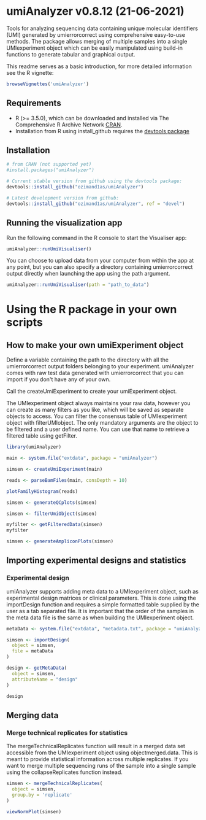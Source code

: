 
# umiAnalyzer v0.8.12 (21-06-2021)

Tools for analyzing sequencing data containing unique molecular identifiers (UMI) generated by umierrorcorrect using comprehensive easy-to-use methods. The package allows merging of multiple samples into a single UMIexperiment object which can be easily manipulated using build-in functions to generate tabular and graphical output.

This readme serves as a basic introduction, for more detailed information see the R vignette:
```r
browseVignettes('umiAnalyzer')
```

Requirements
------------

- R (>= 3.5.0), which can be downloaded and installed via The Comprehensive R Archive Network [CRAN](https://cran.r-project.org/).
- Installation from R using install_github requires the [devtools package](https://www.r-project.org/nosvn/pandoc/devtools.html)

Installation 
------------

```r
# from CRAN (not supported yet)
#install.packages("umiAnalyzer")

# Current stable version from github using the devtools package:
devtools::install_github("ozimand1as/umiAnalyzer")

# Latest development version from github:
devtools::install_github("ozimand1as/umiAnalyzer", ref = "devel")
```

Running the visualization app
------------

Run the following command in the R console to start the Visualiser app:

```r
umiAnalyzer::runUmiVisualiser()
```

You can choose to upload data from your computer from within the app at any point,
but you can also specify a directory containing umierrorcorrect output directly
when launching the app using the path argument.

```r
umiAnalyzer::runUmiVisualiser(path = "path_to_data")
```

# Using the R package in your own scripts

How to make your own umiExperiment object
---------------------

Define a variable containing the path to the directory with all the umierrorcorrect output folders 
belonging to your experiment. umiAnalyzer comes with raw test data generated with umierrorcorrect that 
you can import if you don't have any of your own.

Call the createUmiExperiment to create your umiExperiment object.

The UMIexperiment object always maintains your raw data, however you can create as many filters as you
like, which will be saved as separate objects to access. You can filter the consensus table of
UMIexperiment object with filterUMIobject. The only mandatory arguments are the object to be filtered
and a user defined name. You can use that name to retrieve a filtered table using getFilter. 

```r
library(umiAnalyzer)

main <- system.file("extdata", package = "umiAnalyzer")

simsen <- createUmiExperiment(main)

reads <- parseBamFiles(main, consDepth = 10)

plotFamilyHistogram(reads)

simsen <- generateQCplots(simsen)

simsen <- filterUmiObject(simsen)

myfilter <- getFilteredData(simsen)
myfilter

simsen <- generateAmpliconPlots(simsen)
```

## Importing experimental designs and statistics
### Experimental design
umiAnalyzer supports adding meta data to a  UMIexperiment object, such as experimental 
design matrices or clinical parameters. This is done using the importDesign function and requires a 
simple formatted table supplied by the user as a tab separated file. It is important that the order 
of the samples in the meta data file is the same as when building the UMIexperiment object.

```r
metaData <- system.file("extdata", "metadata.txt", package = "umiAnalyzer")

simsen <- importDesign(
  object = simsen,
  file = metaData
)

design <- getMetaData(
  object = simsen, 
  attributeName = "design"
)

design
```

## Merging data
### Merge technical replicates for statistics
The mergeTechnicalReplicates function will result in a merged data set accessible from the UMIexperiment object using 
object<at>merged.data. This is meant to provide statistical information across multiple replicates. If you want to merge 
multiple sequencing runs of the sample into a single sample using the collapseReplicates function instead.

```r
simsen <- mergeTechnicalReplicates(
  object = simsen,
  group.by = 'replicate'
)

viewNormPlot(simsen)
```
